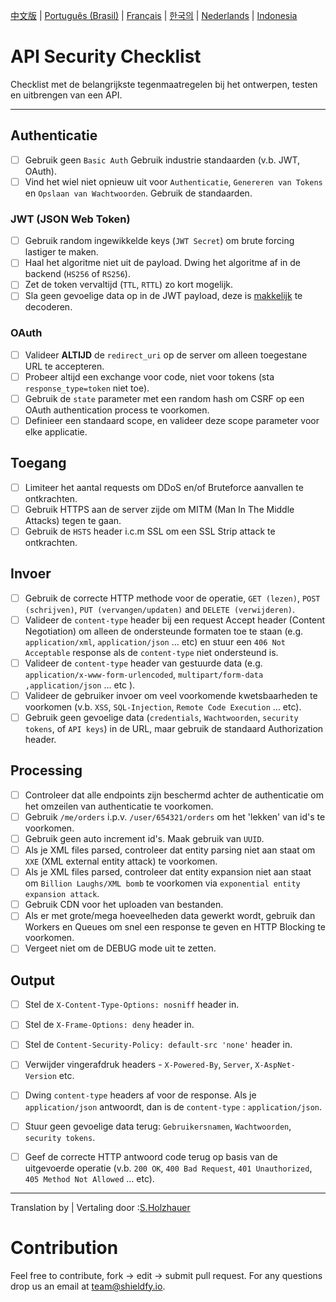 [中文版](./README-zh.md) | [Português (Brasil)](./README-pt_BR.md) | [Français](./README-fr.md) | [한국의](./README-ko.md) | [Nederlands](./README-nl.md) | [Indonesia](./README-id.md)

# API Security Checklist
Checklist met de belangrijkste tegenmaatregelen bij het ontwerpen, testen en uitbrengen van een API.

------------------------------------------------------------------------------
## Authenticatie
- [ ] Gebruik geen `Basic Auth` Gebruik industrie standaarden (v.b. JWT, OAuth).
- [ ] Vind het wiel niet opnieuw uit voor `Authenticatie`, `Genereren van Tokens` en `Opslaan van Wachtwoorden`. Gebruik de standaarden.

### JWT (JSON Web Token)
- [ ] Gebruik random ingewikkelde keys (`JWT Secret`) om brute forcing lastiger te maken.
- [ ] Haal het algoritme niet uit de payload. Dwing het algoritme af in de backend (`HS256` of `RS256`).
- [ ] Zet de token vervaltijd (`TTL`, `RTTL`) zo kort mogelijk.
- [ ] Sla geen gevoelige data op in de JWT payload, deze is [makkelijk](https://jwt.io/#debugger-io) te decoderen.

### OAuth
- [ ] Valideer **ALTIJD** de `redirect_uri` op de server om alleen toegestane URL te accepteren.
- [ ] Probeer altijd een exchange voor code, niet voor tokens (sta `response_type=token` niet toe).
- [ ] Gebruik de `state` parameter met een random hash om CSRF op een OAuth authentication process te voorkomen.
- [ ] Definieer een standaard scope, en valideer deze scope parameter voor elke applicatie.

## Toegang
- [ ] Limiteer het aantal requests om DDoS en/of Bruteforce aanvallen te ontkrachten.
- [ ] Gebruik HTTPS aan de server zijde om MITM (Man In The Middle Attacks) tegen te gaan.
- [ ] Gebruik de `HSTS` header i.c.m SSL om een SSL Strip attack te ontkrachten.

## Invoer
- [ ] Gebruik de correcte HTTP methode voor de operatie, `GET (lezen)`, `POST (schrijven)`, `PUT (vervangen/updaten)` and `DELETE (verwijderen)`.
- [ ] Valideer de `content-type` header bij een request Accept header (Content Negotiation) om alleen de ondersteunde formaten toe te staan (e.g. `application/xml`, `application/json` ... etc) en stuur een `406 Not Acceptable` response als de `content-type` niet ondersteund is.
- [ ] Valideer de `content-type` header van gestuurde data (e.g. `application/x-www-form-urlencoded`, `multipart/form-data ,application/json` ... etc ).
- [ ] Valideer de gebruiker invoer om veel voorkomende kwetsbaarheden te voorkomen (v.b. `XSS`, `SQL-Injection`, `Remote Code Execution` ... etc).
- [ ] Gebruik geen gevoelige data (`credentials`, `Wachtwoorden`, `security tokens`, of `API keys`) in de URL, maar gebruik de standaard Authorization header.

## Processing
- [ ] Controleer dat alle endpoints zijn beschermd achter de authenticatie om het omzeilen van authenticatie te voorkomen.
- [ ] Gebruik `/me/orders` i.p.v. `/user/654321/orders` om het 'lekken' van id's te voorkomen.
- [ ] Gebruik geen auto increment id's. Maak gebruik van `UUID`.
- [ ] Als je XML files parsed, controleer dat entity parsing niet aan staat om `XXE` (XML external entity attack) te voorkomen.
- [ ] Als je XML files parsed, controleer dat entity expansion niet aan staat om `Billion Laughs/XML bomb` te voorkomen via `exponential entity expansion attack`.
- [ ] Gebruik CDN voor het uploaden van bestanden.
- [ ] Als er met grote/mega hoeveelheden data gewerkt wordt, gebruik dan Workers en Queues om snel een response te geven en HTTP Blocking te voorkomen.
- [ ] Vergeet niet om de DEBUG mode uit te zetten.

## Output
- [ ] Stel de `X-Content-Type-Options: nosniff` header in.
- [ ] Stel de `X-Frame-Options: deny` header in.
- [ ] Stel de `Content-Security-Policy: default-src 'none'` header in.
- [ ] Verwijder vingerafdruk headers - `X-Powered-By`, `Server`, `X-AspNet-Version` etc.
- [ ] Dwing `content-type` headers af voor de response. Als je `application/json` antwoordt, dan is de `content-type` : `application/json`.
- [ ] Stuur geen gevoelige data terug: `Gebruikersnamen`, `Wachtwoorden`, `security tokens`.
- [ ] Geef de correcte HTTP antwoord code terug op basis van de uitgevoerde operatie (v.b. `200 OK`, `400 Bad Request`, `401 Unauthorized`, `405 Method Not Allowed` ... etc).


------------------------------------------------------------------------------

Translation by | Vertaling door :[S.Holzhauer](https://github.com/SHolzhauer)


# Contribution
Feel free to contribute, fork -> edit -> submit pull request. For any questions drop us an email at team@shieldfy.io.
